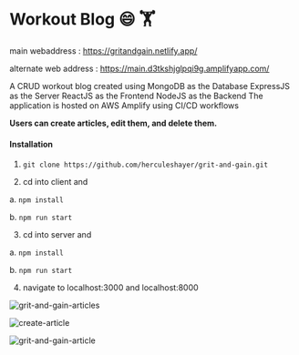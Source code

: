 # Workout Blog 😄 🏋️

main webaddress : https://gritandgain.netlify.app/

alternate web address : https://main.d3tkshjglpqi9g.amplifyapp.com/

A CRUD workout blog created using 
MongoDB as the Database
ExpressJS as the Server
ReactJS as the Frontend
NodeJS as the Backend
The application is hosted on AWS Amplify using CI/CD workflows

**Users can create articles, edit them, and delete them.**

#### Installation
1. `git clone https://github.com/herculeshayer/grit-and-gain.git`

2. cd into client and

  a. `npm install`

  b. `npm run start`

3. cd into server and

  a. `npm install`

  b. `npm run start`

4. navigate to localhost:3000 and localhost:8000



![grit-and-gain-articles](https://user-images.githubusercontent.com/64183136/132798347-6f008270-ce5d-415d-9b64-a2e19a54abc2.jpg)

![create-article](https://user-images.githubusercontent.com/64183136/132798778-ac39905c-9d44-43c4-915a-63e7a2e57e13.jpg)

![grit-and-gain-article](https://user-images.githubusercontent.com/64183136/132798631-886d3e83-6920-4c93-bf13-06bad7930b3c.jpg)



